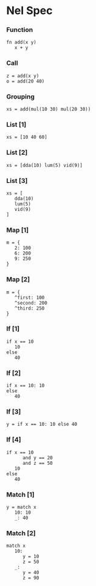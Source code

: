 # Nel Spec


### Function

```
fn add(x y)
   x + y
```

### Call

```
z = add(x y)
o = add(20 40)
```

### Grouping

```
xs = add(mul(10 30) mul(20 30))
```

### List [1]

```
xs = [10 40 60]
```

### List [2]

```
xs = [dda(10) lum(5) vid(9)]
```

### List [3]

```
xs = [
   dda(10)
   lum(5)
   vid(9)
]
```

### Map [1]

```
m = {
   2: 100
   6: 200
   9: 250
}
```

### Map [2]

```
m = {
   ^first: 100
   ^second: 200
   ^third: 250
}
```

### If [1]

```
if x == 10
   10
else
   40
```

### If [2]

```
if x == 10: 10
else
   40
```

### If [3]

```
y = if x == 10: 10 else 40
```

### If [4]

```
if x == 10
      and y == 20
      and z == 50
   10
else
   40
```

### Match [1]

```
y = match x
   10: 10
   _: 40
```

### Match [2]

```
match x
   10:
      y = 10
      z = 50
   _:
      y = 40
      z = 90
```
